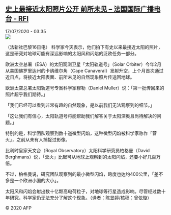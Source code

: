 <!--1594958150000-->
[史上最接近太阳照片公开 前所未见 – 法国国际广播电台 - RFI](http://www.rfi.fr//cn/contenu/20200717-%E5%8F%B2%E4%B8%8A%E6%9C%80%E6%8E%A5%E8%BF%91%E5%A4%AA%E9%98%B3%E7%85%A7%E7%89%87%E5%85%AC%E5%BC%80-%E5%89%8D%E6%89%80%E6%9C%AA%E8%A7%81)
------

<div>17/07/2020 - 03:35</div><img src="https://s.rfi.fr/media/display/89a700f2-c7d7-11ea-ba5c-005056bf87d6/w:310/p:16x9/int0005b.200717093502.jpg"><div class="t-content__body u-clearfix"><div class="m-interstitial"></div><p>（法新社巴黎16日电）    科学家今天表示，他们拍下有史以来最接近太阳的照片，这是研究对地球可能有深远影响的太阳风和闪焰的泛欧任务一部分。</p><p>    欧洲太空总署（ESA）的太阳观测卫星「太阳轨道号」（Solar Orbiter）今年2月从美国佛罗里达州的卡纳维尔角（Cape Canaveral）发射升空，上个月首次通过近日点，将接近太阳表面、前所未见的自然现象照片传送回地球。</p><p>    欧洲太空总署太阳轨道号专案科学家穆勒（Daniel Muller）说：「第一批传回来的照片超乎我们期待。」</p><p>    「我们已经可以看到非常有趣的自然现象，是以前我们无法观察到的细节。」</p><p>    「这让我们有信心，太阳轨道号将能帮助我们解答关于太阳深奥且尚待解决的问题。」</p><p>    特别的是，科学团队观察到数十道微型闪焰，这种微型闪焰被科学家称作「营火」，之前从未有人捕捉过影像。</p><p>    比利时皇家天文台（Royal Observatory）太阳科学研究员柏格曼（David Berghmans）说，「营火」比起可从地球上观察到的太阳闪焰，还要小好几百万倍。</p><p>    不过，柏格曼说，研究团队观察到的最小微型闪焰，跨度也达约400公里，「差不多是一个欧洲小国的大小」。</p><p>    太阳风和闪焰会射出数十亿颗高电荷粒子，对地球等行星造成影响。尽管经过数十年研究，科学家仍无法充分了解这个现象。（译者：陈昱婷/核稿：曾依璇）</p><p></p><p class="t-copyright">© 2020 AFP</p>        </div>
